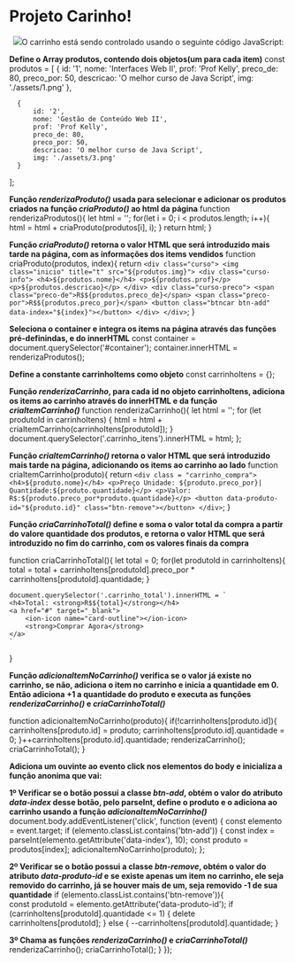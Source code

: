 # Projeto Carinho!

<p align="center">
  <img src="#>
</p>

Este repositório contém um projeto de carrossel de imagens para que os alunos do 2º ano do ensino médio com habilitação profissional de **TÉCNICO EM INFORMÁTICA PARA INTERNET** possam desenvolver a lógica da troca das imagens em **JavaScript puro**.


## O carrinho está sendo controlado usando o seguinte código JavaScript:

**Define o Array produtos, contendo dois objetos(um para cada item)**
  const produtos = [
      {
          id: '1',
          nome: 'Interfaces Web II',
          prof: 'Prof Kelly',
          preco_de: 80,
          preco_por: 50,
          descricao: 'O melhor curso de Java Script',
          img: './assets/1.png'
      },

      {
          id: '2',
          nome: 'Gestão de Conteúdo Web II',
          prof: 'Prof Kelly',
          preco_de: 80,
          preco_por: 50,
          descricao: 'O melhor curso de Java Script',
          img: './assets/3.png'
      }
  ];

**Função *renderizaProduto()* usada para selecionar e adicionar os produtos criados na função *criaProduto()* ao html da página**
  function renderizaProdutos(){
      let html = '';
      for(let i = 0; i < produtos.length; i++){
          html = html + criaProduto(produtos[i], i);
      }
      return html;
  }

**Função *criaProduto()* retorna o valor HTML que será introduzido mais tarde na página, com as informações dos items vendidos**
  function criaProduto(produtos, index){
    return `
        <div class="curso">
    <img class="inicio" title="t" src="${produtos.img}">
    <div class="curso-info">
        <h4>${produtos.nome}</h4>
        <p>${produtos.prof}</p>
        <p>${produtos.descricao}</p>
    </div>
    <div class="curso-preco">
        <span class="preco-de">R$${produtos.preco_de}</span>
        <span class="preco-por">R$${produtos.preco_por}</span>
        <button class="btncar btn-add" data-index="${index}"></button>
    </div>
    </div>
    `;
}

**Seleciona o container e integra os items na página através das funções pré-definindas, e do innerHTML**
  const container = document.querySelector('#container');
  container.innerHTML = renderizaProdutos();

**Define a constante carrinhoItems como objeto**
  const carrinhoItens = {};

**Função *renderizaCarrinho*, para cada id no objeto carrinhoItens, adiciona os items ao carrinho através do innerHTML e da função *criaItemCarrinho()***
  function renderizaCarrinho(){
      let html = '';
      for (let produtoId in carrinhoItens) {
          html = html + criaItemCarrinho(carrinhoItens[produtoId]);
      }
      document.querySelector('.carrinho_itens').innerHTML = html;
  };

**Função *criaItemCarrinho()* retorna o valor HTML que será introduzido mais tarde na página, adicionando os items ao carrinho ao lado**
  function criaItemCarrinho(produto){
      return `
      <div class = "carrinho_compra">
          <h4>${produto.nome}</h4>
          <p>Preço Unidade: ${produto.preco_por}| Quantidade:${produto.quantidade}</p>
          <p>Valor: R$:${produto.preco_por*produto.quantidade}</p>
          <button data-produto-id="${produto.id}" class="btn-remove"></button>
      </div>
      `;
  }

**Função *criaCarrinhoTotal()* define e soma o valor total da compra a partir do valore quantidade dos produtos, e retorna o valor HTML que será introduzido no fim do carrinho, com os valores finais da compra**

  function criaCarrinhoTotal(){
    let total = 0;
    for(let produtoId in carrinhoItens){
        total = total + carrinhoItens[produtoId].preco_por * carrinhoItens[produtoId].quantidade;
    }

    document.querySelector('.carrinho_total').innerHTML = `
    <h4>Total: <strong>R$${total}</strong></h4>
    <a href="#" target="_blank">
        <ion-icon name="card-outline"></ion-icon>
        <strong>Comprar Agora</strong>
    </a>
    `
}

**Função *adicionaItemNoCarrinho()* verifica se o valor já existe no carrinho, se não, adiciona o item no carrinho e inicia a quantidade em 0. Então adiciona +1 a quantidade do produto e executa as funções *renderizaCarrinho()* e *criaCarrinhoTotal()***

  function adicionaItemNoCarrinho(produto){
    if(!carrinhoItens[produto.id]){
        carrinhoItens[produto.id] = produto;
        carrinhoItens[produto.id].quantidade = 0;
    }++carrinhoItens[produto.id].quantidade;
    renderizaCarrinho();
    criaCarrinhoTotal();
}

**Adiciona um ouvinte ao evento click nos elementos do body e inicializa a função anonima que vai:** 

**1º Verificar se o botão possui a classe *btn-add*, obtém o valor do atributo *data-index* desse botão, pelo parseInt, define o produto e o adiciona ao carrinho usando a função *adicionaItemNoCarrinho()***
  document.body.addEventListener('click', function (event) {
    const elemento = event.target;
    if (elemento.classList.contains('btn-add')) {
        const index = parseInt(elemento.getAttribute('data-index'), 10);
        const produto = produtos[index];
        adicionaItemNoCarrinho(produto);
        };
    
**2º Verificar se o botão possui a classe *btn-remove*, obtém o valor do atributo *data-produto-id* e se existe apenas um item no carrinho, ele seja removido do carrinho, já se houver mais de um, seja removido -1 de sua quantidade**
    if (elemento.classList.contains('btn-remove')){   
        const produtoId = elemento.getAttribute('data-produto-id');
        if (carrinhoItens[produtoId].quantidade <= 1) {
            delete carrinhoItens[produtoId];
        }   else {
            --carrinhoItens[produtoId].quantidade;
        } 

**3º Chama as funções *renderizaCarrinho()* e *criaCarrinhoTotal()***
    renderizaCarrinho();
    criaCarrinhoTotal();
}
});